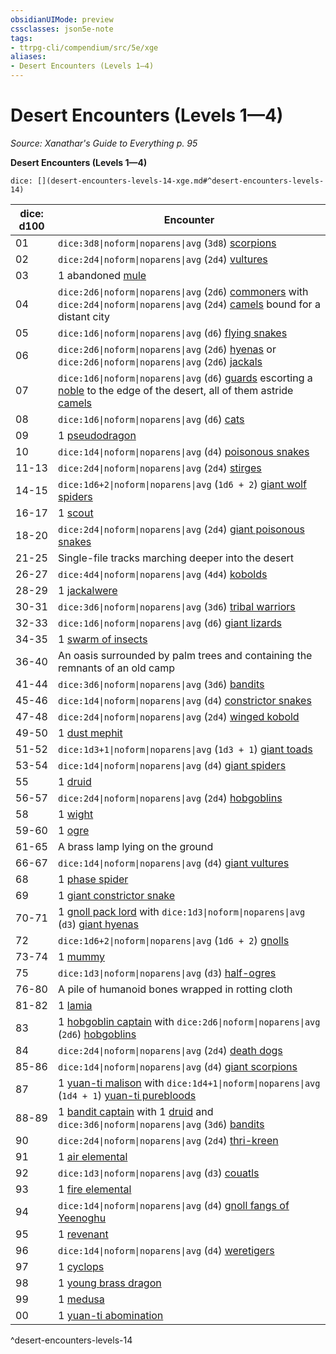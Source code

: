 ```yaml
---
obsidianUIMode: preview
cssclasses: json5e-note
tags:
- ttrpg-cli/compendium/src/5e/xge
aliases:
- Desert Encounters (Levels 1—4)
---
```

# Desert Encounters (Levels 1—4)
*Source: Xanathar's Guide to Everything p. 95* 

**Desert Encounters (Levels 1—4)**

`dice: [](desert-encounters-levels-14-xge.md#^desert-encounters-levels-14)`

| dice: d100 | Encounter |
|------------|-----------|
| 01 | `dice:3d8\|noform\|noparens\|avg` (`3d8`) [scorpions](/3-Mechanics/CLI/bestiary/beast/scorpion-xmm.md) |
| 02 | `dice:2d4\|noform\|noparens\|avg` (`2d4`) [vultures](/3-Mechanics/CLI/bestiary/beast/vulture-xmm.md) |
| 03 | 1 abandoned [mule](/3-Mechanics/CLI/bestiary/beast/mule-xmm.md) |
| 04 | `dice:2d6\|noform\|noparens\|avg` (`2d6`) [commoners](/3-Mechanics/CLI/bestiary/humanoid/commoner-xmm.md) with `dice:2d4\|noform\|noparens\|avg` (`2d4`) [camels](/3-Mechanics/CLI/bestiary/beast/camel-xmm.md) bound for a distant city |
| 05 | `dice:1d6\|noform\|noparens\|avg` (`d6`) [flying snakes](/3-Mechanics/CLI/bestiary/monstrosity/flying-snake-xmm.md) |
| 06 | `dice:2d6\|noform\|noparens\|avg` (`2d6`) [hyenas](/3-Mechanics/CLI/bestiary/beast/hyena-xmm.md) or `dice:2d6\|noform\|noparens\|avg` (`2d6`) [jackals](/3-Mechanics/CLI/bestiary/beast/jackal-xmm.md) |
| 07 | `dice:1d6\|noform\|noparens\|avg` (`d6`) [guards](/3-Mechanics/CLI/bestiary/humanoid/guard-xmm.md) escorting a [noble](/3-Mechanics/CLI/bestiary/humanoid/noble-xmm.md) to the edge of the desert, all of them astride [camels](/3-Mechanics/CLI/bestiary/beast/camel-xmm.md) |
| 08 | `dice:1d6\|noform\|noparens\|avg` (`d6`) [cats](/3-Mechanics/CLI/bestiary/beast/cat-xmm.md) |
| 09 | 1 [pseudodragon](/3-Mechanics/CLI/bestiary/dragon/pseudodragon-xmm.md) |
| 10 | `dice:1d4\|noform\|noparens\|avg` (`d4`) [poisonous snakes](/3-Mechanics/CLI/bestiary/beast/venomous-snake-xmm.md) |
| 11-13 | `dice:2d4\|noform\|noparens\|avg` (`2d4`) [stirges](/3-Mechanics/CLI/bestiary/monstrosity/stirge-xmm.md) |
| 14-15 | `dice:1d6+2\|noform\|noparens\|avg` (`1d6 + 2`) [giant wolf spiders](/3-Mechanics/CLI/bestiary/beast/giant-wolf-spider-xmm.md) |
| 16-17 | 1 [scout](/3-Mechanics/CLI/bestiary/humanoid/scout-xmm.md) |
| 18-20 | `dice:2d4\|noform\|noparens\|avg` (`2d4`) [giant poisonous snakes](/3-Mechanics/CLI/bestiary/beast/giant-venomous-snake-xmm.md) |
| 21-25 | Single-file tracks marching deeper into the desert |
| 26-27 | `dice:4d4\|noform\|noparens\|avg` (`4d4`) [kobolds](/3-Mechanics/CLI/bestiary/dragon/kobold-warrior-xmm.md) |
| 28-29 | 1 [jackalwere](/3-Mechanics/CLI/bestiary/fiend/jackalwere-xmm.md) |
| 30-31 | `dice:3d6\|noform\|noparens\|avg` (`3d6`) [tribal warriors](/3-Mechanics/CLI/bestiary/humanoid/warrior-infantry-xmm.md) |
| 32-33 | `dice:1d6\|noform\|noparens\|avg` (`d6`) [giant lizards](/3-Mechanics/CLI/bestiary/beast/giant-lizard-xmm.md) |
| 34-35 | 1 [swarm of insects](/3-Mechanics/CLI/bestiary/beast/swarm-of-insects-xmm.md) |
| 36-40 | An oasis surrounded by palm trees and containing the remnants of an old camp |
| 41-44 | `dice:3d6\|noform\|noparens\|avg` (`3d6`) [bandits](/3-Mechanics/CLI/bestiary/humanoid/bandit-xmm.md) |
| 45-46 | `dice:1d4\|noform\|noparens\|avg` (`d4`) [constrictor snakes](/3-Mechanics/CLI/bestiary/beast/constrictor-snake-xmm.md) |
| 47-48 | `dice:2d4\|noform\|noparens\|avg` (`2d4`) [winged kobold](/3-Mechanics/CLI/bestiary/dragon/winged-kobold-xmm.md) |
| 49-50 | 1 [dust mephit](/3-Mechanics/CLI/bestiary/elemental/dust-mephit-xmm.md) |
| 51-52 | `dice:1d3+1\|noform\|noparens\|avg` (`1d3 + 1`) [giant toads](/3-Mechanics/CLI/bestiary/beast/giant-toad-xmm.md) |
| 53-54 | `dice:1d4\|noform\|noparens\|avg` (`d4`) [giant spiders](/3-Mechanics/CLI/bestiary/beast/giant-spider-xmm.md) |
| 55 | 1 [druid](/3-Mechanics/CLI/bestiary/humanoid/druid-xmm.md) |
| 56-57 | `dice:2d4\|noform\|noparens\|avg` (`2d4`) [hobgoblins](/3-Mechanics/CLI/bestiary/fey/hobgoblin-warrior-xmm.md) |
| 58 | 1 [wight](/3-Mechanics/CLI/bestiary/undead/wight-xmm.md) |
| 59-60 | 1 [ogre](/3-Mechanics/CLI/bestiary/giant/ogre-xmm.md) |
| 61-65 | A brass lamp lying on the ground |
| 66-67 | `dice:1d4\|noform\|noparens\|avg` (`d4`) [giant vultures](/3-Mechanics/CLI/bestiary/monstrosity/giant-vulture-xmm.md) |
| 68 | 1 [phase spider](/3-Mechanics/CLI/bestiary/monstrosity/phase-spider-xmm.md) |
| 69 | 1 [giant constrictor snake](/3-Mechanics/CLI/bestiary/beast/giant-constrictor-snake-xmm.md) |
| 70-71 | 1 [gnoll pack lord](/3-Mechanics/CLI/bestiary/fiend/gnoll-pack-lord-xmm.md) with `dice:1d3\|noform\|noparens\|avg` (`d3`) [giant hyenas](/3-Mechanics/CLI/bestiary/beast/giant-hyena-xmm.md) |
| 72 | `dice:1d6+2\|noform\|noparens\|avg` (`1d6 + 2`) [gnolls](/3-Mechanics/CLI/bestiary/fiend/gnoll-warrior-xmm.md) |
| 73-74 | 1 [mummy](/3-Mechanics/CLI/bestiary/undead/mummy-xmm.md) |
| 75 | `dice:1d3\|noform\|noparens\|avg` (`d3`) [half-ogres](/3-Mechanics/CLI/bestiary/giant/ogrillon-ogre-xmm.md) |
| 76-80 | A pile of humanoid bones wrapped in rotting cloth |
| 81-82 | 1 [lamia](/3-Mechanics/CLI/bestiary/fiend/lamia-xmm.md) |
| 83 | 1 [hobgoblin captain](/3-Mechanics/CLI/bestiary/fey/hobgoblin-captain-xmm.md) with `dice:2d6\|noform\|noparens\|avg` (`2d6`) [hobgoblins](/3-Mechanics/CLI/bestiary/fey/hobgoblin-warrior-xmm.md) |
| 84 | `dice:2d4\|noform\|noparens\|avg` (`2d4`) [death dogs](/3-Mechanics/CLI/bestiary/monstrosity/death-dog-xmm.md) |
| 85-86 | `dice:1d4\|noform\|noparens\|avg` (`d4`) [giant scorpions](/3-Mechanics/CLI/bestiary/beast/giant-scorpion-xmm.md) |
| 87 | 1 [yuan-ti malison](/3-Mechanics/CLI/bestiary/monstrosity/yuan-ti-malison-type-1-xmm.md) with `dice:1d4+1\|noform\|noparens\|avg` (`1d4 + 1`) [yuan-ti purebloods](/3-Mechanics/CLI/bestiary/monstrosity/yuan-ti-infiltrator-xmm.md) |
| 88-89 | 1 [bandit captain](/3-Mechanics/CLI/bestiary/humanoid/bandit-captain-xmm.md) with 1 [druid](/3-Mechanics/CLI/bestiary/humanoid/druid-xmm.md) and `dice:3d6\|noform\|noparens\|avg` (`3d6`) [bandits](/3-Mechanics/CLI/bestiary/humanoid/bandit-xmm.md) |
| 90 | `dice:2d4\|noform\|noparens\|avg` (`2d4`) [thri-kreen](/3-Mechanics/CLI/bestiary/monstrosity/thri-kreen-marauder-xmm.md) |
| 91 | 1 [air elemental](/3-Mechanics/CLI/bestiary/elemental/air-elemental-xmm.md) |
| 92 | `dice:1d3\|noform\|noparens\|avg` (`d3`) [couatls](/3-Mechanics/CLI/bestiary/celestial/couatl-xmm.md) |
| 93 | 1 [fire elemental](/3-Mechanics/CLI/bestiary/elemental/fire-elemental-xmm.md) |
| 94 | `dice:1d4\|noform\|noparens\|avg` (`d4`) [gnoll fangs of Yeenoghu](/3-Mechanics/CLI/bestiary/fiend/gnoll-fang-of-yeenoghu-xmm.md) |
| 95 | 1 [revenant](/3-Mechanics/CLI/bestiary/undead/revenant-xmm.md) |
| 96 | `dice:1d4\|noform\|noparens\|avg` (`d4`) [weretigers](/3-Mechanics/CLI/bestiary/monstrosity/weretiger-xmm.md) |
| 97 | 1 [cyclops](/3-Mechanics/CLI/bestiary/giant/cyclops-sentry-xmm.md) |
| 98 | 1 [young brass dragon](/3-Mechanics/CLI/bestiary/dragon/young-brass-dragon-xmm.md) |
| 99 | 1 [medusa](/3-Mechanics/CLI/bestiary/monstrosity/medusa-xmm.md) |
| 00 | 1 [yuan-ti abomination](/3-Mechanics/CLI/bestiary/monstrosity/yuan-ti-abomination-xmm.md) |
^desert-encounters-levels-14